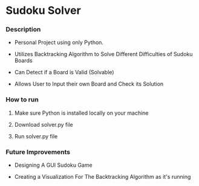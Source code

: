 # Sudoku Solver

### Description
* Personal Project using only Python.

* Utilizes Backtracking Algorithm to Solve Different Difficulties of Sudoku Boards
  
* Can Detect if a Board is Valid (Solvable)
  
* Allows User to Input their own Board and Check its Solution

### How to run
1) Make sure Python is installed locally on your machine
  
2) Download solver.py file
  
3) Run solver.py file

### Future Improvements
* Designing A GUI Sudoku Game

* Creating a Visualization For The Backtracking Algorithm as it's running
